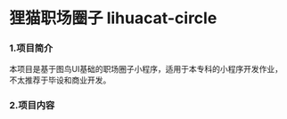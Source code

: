 # 狸猫职场圈子 lihuacat-circle

### 1.项目简介

本项目是基于图鸟UI基础的职场圈子小程序，适用于本专科的小程序开发作业，不太推荐于毕设和商业开发。

### 2.项目内容
